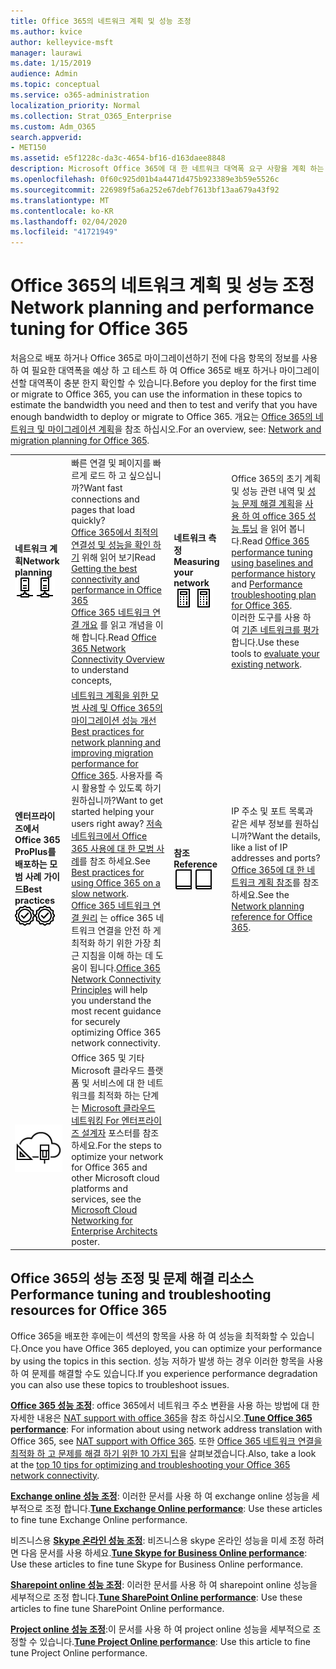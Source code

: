 ```yaml
---
title: Office 365의 네트워크 계획 및 성능 조정
ms.author: kvice
author: kelleyvice-msft
manager: laurawi
ms.date: 1/15/2019
audience: Admin
ms.topic: conceptual
ms.service: o365-administration
localization_priority: Normal
ms.collection: Strat_O365_Enterprise
ms.custom: Adm_O365
search.appverid:
- MET150
ms.assetid: e5f1228c-da3c-4654-bf16-d163daee8848
description: Microsoft Office 365에 대 한 네트워크 대역폭 요구 사항을 계획 하는 데 도움이 됩니다. 배포한 후에는 여기로 돌아와서 Office 365 성능 문제를 미세 하 게 조정 합니다.
ms.openlocfilehash: 0f60c925d01b4a4471d475b923389e3b59e5526c
ms.sourcegitcommit: 226989f5a6a252e67debf7613bf13aa679a43f92
ms.translationtype: MT
ms.contentlocale: ko-KR
ms.lasthandoff: 02/04/2020
ms.locfileid: "41721949"
---
```

# <a name="network-planning-and-performance-tuning-for-office-365"></a><span data-ttu-id="9017b-104">Office 365의 네트워크 계획 및 성능 조정</span><span class="sxs-lookup"><span data-stu-id="9017b-104">Network planning and performance tuning for Office 365</span></span>
<span data-ttu-id="9017b-105">처음으로 배포 하거나 Office 365로 마이그레이션하기 전에 다음 항목의 정보를 사용 하 여 필요한 대역폭을 예상 하 고 테스트 하 여 Office 365로 배포 하거나 마이그레이션할 대역폭이 충분 한지 확인할 수 있습니다.</span><span class="sxs-lookup"><span data-stu-id="9017b-105">Before you deploy for the first time or migrate to Office 365, you can use the information in these topics to estimate the bandwidth you need and then to test and verify that you have enough bandwidth to deploy or migrate to Office 365.</span></span> <span data-ttu-id="9017b-106">개요는 [Office 365의 네트워크 및 마이그레이션 계획](network-and-migration-planning.md)을 참조 하십시오.</span><span class="sxs-lookup"><span data-stu-id="9017b-106">For an overview, see: [Network and migration planning for Office 365](network-and-migration-planning.md).</span></span>
  
|||||
|:-----|:-----|:-----|:-----|
|<span data-ttu-id="9017b-107">**네트워크 계획**</span><span class="sxs-lookup"><span data-stu-id="9017b-107">**Network planning**</span></span> <br/> <span data-ttu-id="9017b-108">![네트워크](media/5e9dcd06-601b-4b28-88dc-f524e7548794.png)</span><span class="sxs-lookup"><span data-stu-id="9017b-108">![Network](media/5e9dcd06-601b-4b28-88dc-f524e7548794.png)</span></span>           <br/> |<span data-ttu-id="9017b-109">빠른 연결 및 페이지를 빠르게 로드 하 고 싶으십니까?</span><span class="sxs-lookup"><span data-stu-id="9017b-109">Want fast connections and pages that load quickly?</span></span>  <br/> <span data-ttu-id="9017b-110">[Office 365에서 최적의 연결성 및 성능을 확인 하기](https://aka.ms/o365perfprinciples) 위해 읽어 보기</span><span class="sxs-lookup"><span data-stu-id="9017b-110">Read [Getting the best connectivity and performance in Office 365](https://aka.ms/o365perfprinciples)</span></span> <br/> <span data-ttu-id="9017b-111">[Office 365 네트워크 연결 개요](https://docs.microsoft.com/office365/enterprise/office-365-networking-overview) 를 읽고 개념을 이해 합니다.</span><span class="sxs-lookup"><span data-stu-id="9017b-111">Read [Office 365 Network Connectivity Overview](https://docs.microsoft.com/office365/enterprise/office-365-networking-overview) to understand concepts,</span></span>  <br/> |<span data-ttu-id="9017b-112">**네트워크 측정**</span><span class="sxs-lookup"><span data-stu-id="9017b-112">**Measuring your network**</span></span> <br/> <span data-ttu-id="9017b-113">![계산](media/d690a132-4884-40eb-a918-526bb3dff3cc.png)</span><span class="sxs-lookup"><span data-stu-id="9017b-113">![Calculator](media/d690a132-4884-40eb-a918-526bb3dff3cc.png)</span></span>           <br/> |<span data-ttu-id="9017b-114">Office 365의 초기 계획 및 성능 관련 내역 및 [성능 문제 해결 계획](performance-troubleshooting-plan.md)을 [사용 하 여 office 365 성능 튜닝](performance-tuning-using-baselines-and-history.md) 을 읽어 봅니다.</span><span class="sxs-lookup"><span data-stu-id="9017b-114">Read [Office 365 performance tuning using baselines and performance history](performance-tuning-using-baselines-and-history.md) and [Performance troubleshooting plan for Office 365](performance-troubleshooting-plan.md).</span></span>  <br/> <span data-ttu-id="9017b-115">이러한 도구를 사용 하 여 [기존 네트워크를 평가](network-and-migration-planning.md#calculators)합니다.</span><span class="sxs-lookup"><span data-stu-id="9017b-115">Use these tools to [evaluate your existing network](network-and-migration-planning.md#calculators).</span></span>  <br/> |
|<span data-ttu-id="9017b-116">**엔터프라이즈에서 Office 365 ProPlus를 배포하는 모범 사례 가이드**</span><span class="sxs-lookup"><span data-stu-id="9017b-116">**Best practices**</span></span> <br/> <span data-ttu-id="9017b-117">![모범 사례](media/2a659a5c-1007-47d3-a6c6-a19e018ab29b.png)</span><span class="sxs-lookup"><span data-stu-id="9017b-117">![Best practices](media/2a659a5c-1007-47d3-a6c6-a19e018ab29b.png)</span></span>           <br/> |<span data-ttu-id="9017b-118">[네트워크 계획을 위한 모범 사례 및 Office 365의 마이그레이션 성능 개선](network-and-migration-planning.md#BestPractices)</span><span class="sxs-lookup"><span data-stu-id="9017b-118">[Best practices for network planning and improving migration performance for Office 365](network-and-migration-planning.md#BestPractices).</span></span> <span data-ttu-id="9017b-119">사용자를 즉시 활용할 수 있도록 하기 원하십니까?</span><span class="sxs-lookup"><span data-stu-id="9017b-119">Want to get started helping your users right away?</span></span> <span data-ttu-id="9017b-120">[저속 네트워크에서 Office 365 사용에 대 한 모범 사례](https://support.office.com/article/fd16c8d2-4799-4c39-8fd7-045f06640166)를 참조 하세요.</span><span class="sxs-lookup"><span data-stu-id="9017b-120">See [Best practices for using Office 365 on a slow network](https://support.office.com/article/fd16c8d2-4799-4c39-8fd7-045f06640166).</span></span>  <br/> <span data-ttu-id="9017b-121">[Office 365 네트워크 연결 원리](https://aka.ms/o365networkingprinciples) 는 office 365 네트워크 연결을 안전 하 게 최적화 하기 위한 가장 최근 지침을 이해 하는 데 도움이 됩니다.</span><span class="sxs-lookup"><span data-stu-id="9017b-121">[Office 365 Network Connectivity Principles](https://aka.ms/o365networkingprinciples) will help you understand the most recent guidance for securely optimizing Office 365 network connectivity.</span></span>  <br/> |<span data-ttu-id="9017b-122">**참조**</span><span class="sxs-lookup"><span data-stu-id="9017b-122">**Reference**</span></span> <br/> <span data-ttu-id="9017b-123">![책 또는 업무 일지](media/56dff3c1-f605-48d8-811f-7d13ce639ecd.png)</span><span class="sxs-lookup"><span data-stu-id="9017b-123">![Book or Journal](media/56dff3c1-f605-48d8-811f-7d13ce639ecd.png)</span></span>           <br/> |<span data-ttu-id="9017b-124">IP 주소 및 포트 목록과 같은 세부 정보를 원하십니까?</span><span class="sxs-lookup"><span data-stu-id="9017b-124">Want the details, like a list of IP addresses and ports?</span></span> <span data-ttu-id="9017b-125">[Office 365에 대 한 네트워크 계획 참조](network-and-migration-planning.md#NetReference)를 참조 하세요.</span><span class="sxs-lookup"><span data-stu-id="9017b-125">See the [Network planning reference for Office 365](network-and-migration-planning.md#NetReference).</span></span>  <br/> |
|![엔터프라이즈 설계자 포스터 용 Microsoft 클라우드 네트워킹 참조](media/3094be9f-2407-4fa5-896d-aa66ef7b9bb9.png)           <br/> |<span data-ttu-id="9017b-127">Office 365 및 기타 Microsoft 클라우드 플랫폼 및 서비스에 대 한 네트워크를 최적화 하는 단계는 [Microsoft 클라우드 네트워킹 For 엔터프라이즈 설계자](https://aka.ms/cloudarchnetworking) 포스터를 참조 하세요.</span><span class="sxs-lookup"><span data-stu-id="9017b-127">For the steps to optimize your network for Office 365 and other Microsoft cloud platforms and services, see the [Microsoft Cloud Networking for Enterprise Architects](https://aka.ms/cloudarchnetworking) poster.</span></span>  <br/> |
   
## <a name="performance-tuning-and-troubleshooting-resources-for-office-365"></a><span data-ttu-id="9017b-128">Office 365의 성능 조정 및 문제 해결 리소스</span><span class="sxs-lookup"><span data-stu-id="9017b-128">Performance tuning and troubleshooting resources for Office 365</span></span>
<span data-ttu-id="9017b-129"><a name="apptuning"> </a></span><span class="sxs-lookup"><span data-stu-id="9017b-129"><a name="apptuning"> </a></span></span>

<span data-ttu-id="9017b-130">Office 365을 배포한 후에는이 섹션의 항목을 사용 하 여 성능을 최적화할 수 있습니다.</span><span class="sxs-lookup"><span data-stu-id="9017b-130">Once you have Office 365 deployed, you can optimize your performance by using the topics in this section.</span></span> <span data-ttu-id="9017b-131">성능 저하가 발생 하는 경우 이러한 항목을 사용 하 여 문제를 해결할 수도 있습니다.</span><span class="sxs-lookup"><span data-stu-id="9017b-131">If you experience performance degradation you can also use these topics to troubleshoot issues.</span></span>
  
 <span data-ttu-id="9017b-132">**[Office 365 성능 조정](tune-office-365-performance.md)**: office 365에서 네트워크 주소 변환을 사용 하는 방법에 대 한 자세한 내용은 [NAT support with office 365](nat-support-with-office-365.md)을 참조 하십시오.</span><span class="sxs-lookup"><span data-stu-id="9017b-132">**[Tune Office 365 performance](tune-office-365-performance.md)**: For information about using network address translation with Office 365, see [NAT support with Office 365](nat-support-with-office-365.md).</span></span> <span data-ttu-id="9017b-133">또한 [Office 365 네트워크 연결을 최적화 하 고 문제를 해결 하기 위한 10 가지 팁](https://docs.microsoft.com/archive/blogs/onthewire/top-10-tips-for-optimising-troubleshooting-your-office-365-network-connectivity)을 살펴보겠습니다.</span><span class="sxs-lookup"><span data-stu-id="9017b-133">Also, take a look at the [top 10 tips for optimizing and troubleshooting your Office 365 network connectivity](https://docs.microsoft.com/archive/blogs/onthewire/top-10-tips-for-optimising-troubleshooting-your-office-365-network-connectivity).</span></span> 
  
 <span data-ttu-id="9017b-134">**[Exchange online 성능 조정](tune-exchange-online-performance.md)**: 이러한 문서를 사용 하 여 exchange online 성능을 세부적으로 조정 합니다.</span><span class="sxs-lookup"><span data-stu-id="9017b-134">**[Tune Exchange Online performance](tune-exchange-online-performance.md)**: Use these articles to fine tune Exchange Online performance.</span></span> 
  
 <span data-ttu-id="9017b-135">비즈니스용 **[Skype 온라인 성능 조정](tune-skype-for-business-online-performance.md)**: 비즈니스용 skype 온라인 성능을 미세 조정 하려면 다음 문서를 사용 하세요.</span><span class="sxs-lookup"><span data-stu-id="9017b-135">**[Tune Skype for Business Online performance](tune-skype-for-business-online-performance.md)**: Use these articles to fine tune Skype for Business Online performance.</span></span> 
  
 <span data-ttu-id="9017b-136">**[Sharepoint online 성능 조정](tune-sharepoint-online-performance.md)**: 이러한 문서를 사용 하 여 sharepoint online 성능을 세부적으로 조정 합니다.</span><span class="sxs-lookup"><span data-stu-id="9017b-136">**[Tune SharePoint Online performance](tune-sharepoint-online-performance.md)**: Use these articles to fine tune SharePoint Online performance.</span></span> 
  
 <span data-ttu-id="9017b-137">**[Project online 성능 조정](https://support.office.com/article/12ba0ebd-c616-42e5-b9b6-cad570e8409c)**:이 문서를 사용 하 여 project online 성능을 세부적으로 조정할 수 있습니다.</span><span class="sxs-lookup"><span data-stu-id="9017b-137">**[Tune Project Online performance](https://support.office.com/article/12ba0ebd-c616-42e5-b9b6-cad570e8409c)**: Use this article to fine tune Project Online performance.</span></span> 
  

